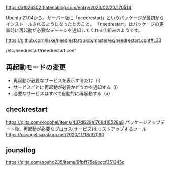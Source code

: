 https://a1026302.hatenablog.com/entry/2023/02/20/170514

Ubuntu 21.04から、サーバー版に「needrestart」というパッケージが最初からインストールされるようになったとのこと。
「needrestart」はパッケージの更新時に再起動が必要なデーモンを通知してくれる仕組みのようです。

https://github.com/liske/needrestart/blob/master/ex/needrestart.conf#L33

/etc/needrestart/needrestart.conf
## 再起動モードの変更

- 再起動が必要なサービスを表示するだけ（l）
- サービスごとに再起動が必要かどうかを通知する（i）
- 必要なサービスはすべて自動的に再起動する（a）

## checkrestart
https://qiita.com/kooohei/items/437d629a1768d18528a8
パッケージアップデート後、再起動が必要なプロセス(サービス)をリストアップするツール
https://pcvogel.sarakura.net/2020/11/18/32090

## jounallog
https://qiita.com/aosho235/items/9fbff75e9cccf351345c
